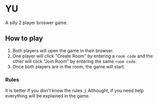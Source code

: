 # YU
A silly 2 player broswer game. 

## How to play
1. Both players will open the game in their browser.
2. One player will click "Create Room" by entering a `room code` and the other will click "Join Room" by entering the same `room code`.
3. Once both players are in the room, the game will start.

### Rules 
It is better if you don't know the rules ;) 
Althought, if you need help everything will be explained in the game.